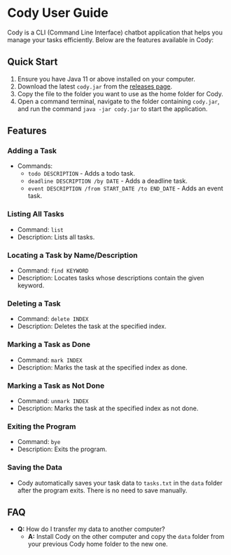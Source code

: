# Cody User Guide

Cody is a CLI (Command Line Interface) chatbot application that helps you manage your tasks efficiently. Below are the features available in Cody:

## Quick Start

1. Ensure you have Java 11 or above installed on your computer.
2. Download the latest `cody.jar` from the [releases page](https://github.com/hafizuddin-a/ip/releases).
3. Copy the file to the folder you want to use as the home folder for Cody.
4. Open a command terminal, navigate to the folder containing `cody.jar`, and run the command `java -jar cody.jar` to start the application.

## Features

### Adding a Task
- Commands:
    - `todo DESCRIPTION` - Adds a todo task.
    - `deadline DESCRIPTION /by DATE` - Adds a deadline task.
    - `event DESCRIPTION /from START_DATE /to END_DATE` - Adds an event task.

### Listing All Tasks
- Command: `list`
- Description: Lists all tasks.

### Locating a Task by Name/Description
- Command: `find KEYWORD`
- Description: Locates tasks whose descriptions contain the given keyword.

### Deleting a Task
- Command: `delete INDEX`
- Description: Deletes the task at the specified index.

### Marking a Task as Done
- Command: `mark INDEX`
- Description: Marks the task at the specified index as done.

### Marking a Task as Not Done
- Command: `unmark INDEX`
- Description: Marks the task at the specified index as not done.

### Exiting the Program
- Command: `bye`
- Description: Exits the program.

### Saving the Data
- Cody automatically saves your task data to `tasks.txt` in the `data` folder after the program exits. There is no need to save manually.

## FAQ

- **Q:** How do I transfer my data to another computer?
    - **A:** Install Cody on the other computer and copy the `data` folder from your previous Cody home folder to the new one.
